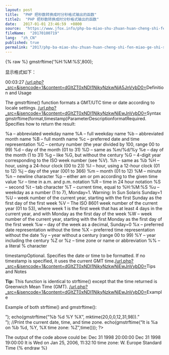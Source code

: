 ```yaml
---
layout: post
title:  "PHP 把秒数转换成时分秒格式输出的函数"
title2:  "PHP 把秒数转换成时分秒格式输出的函数"
date:   2017-01-01 23:46:59  +0800
source:  "https://www.jfox.info/php-ba-miao-shu-zhuan-huan-cheng-shi-fen-miao-ge-shi-shu-chu-de-han-shu.html"
fileName:  "20170100719"
lang:  "zh_CN"
published: true
permalink: "2017/php-ba-miao-shu-zhuan-huan-cheng-shi-fen-miao-ge-shi-shu-chu-de-han-shu.html"
---
```

{% raw %}
gmstrftime(‘%H:%M:%S’,800);

显示格式如下：

00:03:27
[/url.php?_src=&amp;isencode=1&amp;content=dGltZT0xNDI1NjkyNzkwNjA5JnVybD0=](/url.php?_src=&amp;isencode=1&amp;content=dGltZT0xNDI1NjkyNzkwNjA5JnVybD0=)Definition and Usage

The gmstrftime() function formats a GMT/UTC time or date according to locale settings.
[/url.php?_src=&amp;isencode=1&amp;content=dGltZT0xNDI1NjkyNzkwNjEwJnVybD0=](/url.php?_src=&amp;isencode=1&amp;content=dGltZT0xNDI1NjkyNzkwNjEwJnVybD0=)Syntax
gmstrftime(format,timestamp)ParameterDescriptionformatRequired. Specifies how to return the result:

%a – abbreviated weekday name
%A – full weekday name
%b – abbreviated month name
%B – full month name
%c – preferred date and time representation
%C – century number (the year divided by 100, range 00 to 99)
%d – day of the month (01 to 31)
%D – same as %m/%d/%y
%e – day of the month (1 to 31)
%g – like %G, but without the century
%G – 4-digit year corresponding to the ISO week number (see %V).
%h – same as %b
%H – hour, using a 24-hour clock (00 to 23)
%I – hour, using a 12-hour clock (01 to 12)
%j – day of the year (001 to 366)
%m – month (01 to 12)
%M – minute
%n – newline character
%p – either am or pm according to the given time value
%r – time in a.m. and p.m. notation
%R – time in 24 hour notation
%S – second
%t – tab character
%T – current time, equal to %H:%M:%S
%u – weekday as a number (1 to 7), Monday=1. Warning: In Sun Solaris Sunday=1
%U – week number of the current year, starting with the first Sunday as the first day of the first week
%V – The ISO 8601 week number of the current year (01 to 53), where week 1 is the first week that has at least 4 days in the current year, and with Monday as the first day of the week
%W – week number of the current year, starting with the first Monday as the first day of the first week
%w – day of the week as a decimal, Sunday=0
%x – preferred date representation without the time
%X – preferred time representation without the date
%y – year without a century (range 00 to 99)
%Y – year including the century
%Z or %z – time zone or name or abbreviation
%% – a literal % character

timestampOptional. Specifies the date or time to be formatted. If no timestamp is specified, it uses the current GMT time.[/url.php?_src=&amp;isencode=1&amp;content=dGltZT0xNDI1NjkyNzkwNjEwJnVybD0=](/url.php?_src=&amp;isencode=1&amp;content=dGltZT0xNDI1NjkyNzkwNjEwJnVybD0=)Tips and Notes

**Tip:** This function is identical to strftime() except that the time returned is Greenwich Mean Time (GMT).
[/url.php?_src=&amp;isencode=1&amp;content=dGltZT0xNDI1NjkyNzkwNjEwJnVybD0=](/url.php?_src=&amp;isencode=1&amp;content=dGltZT0xNDI1NjkyNzkwNjEwJnVybD0=)Example

Example of both strftime() and gmstrftime():
<?php
echo(strftime(“%b %d %Y %X”, mktime(20,0,0,12,31,98)).”<br />”);
echo(gmstrftime(“%b %d %Y %X”, mktime(20,0,0,12,31,98)).”<br />”);
//Print the current date, time, and time zone.
echo(gmstrftime(“It is %a on %b %d, %Y, %X time zone: %Z”,time()));
?>
The output of the code above could be:
Dec 31 1998 20:00:00
Dec 31 1998 19:00:00
It is Wed on Jan 25, 2006, 11:32:10 time zone: W. Europe Standard Time
{% endraw %}

